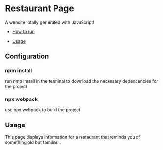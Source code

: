 # Restaurant Page

A website totally generated with JavaScript!

- [How to run](#Configuration)

- [Usage](#Usage)

## Configuration

### npm install
<p>run nmp install in the terminal to download the necessary dependencies for the project</p>

### npx webpack
<p>use npx webpack to build the project</p>

## Usage
This page displays information for a restaurant that reminds you of something old but familiar...